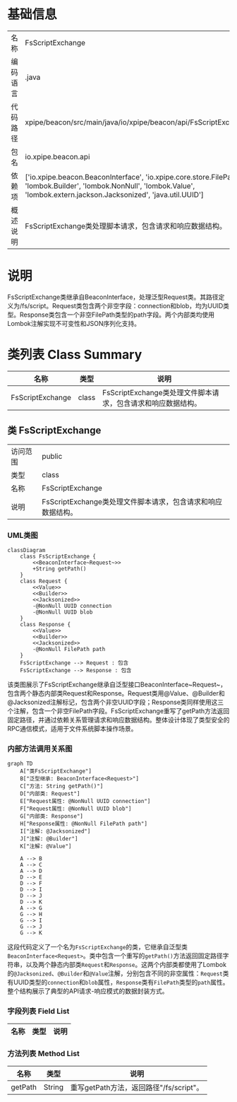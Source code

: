 # 基础信息

|      |      |
|------|------|
| 名称 | FsScriptExchange |
| 编码语言 | .java |
| 代码路径 | xpipe/beacon/src/main/java/io/xpipe/beacon/api/FsScriptExchange.java |
| 包名 | io.xpipe.beacon.api |
| 依赖项 | ['io.xpipe.beacon.BeaconInterface', 'io.xpipe.core.store.FilePath', 'lombok.Builder', 'lombok.NonNull', 'lombok.Value', 'lombok.extern.jackson.Jacksonized', 'java.util.UUID'] |
| 概述说明 | FsScriptExchange类处理脚本请求，包含请求和响应数据结构。 |

# 说明

FsScriptExchange类继承自BeaconInterface，处理泛型Request类。其路径定义为/fs/script。Request类包含两个非空字段：connection和blob，均为UUID类型。Response类包含一个非空FilePath类型的path字段。两个内部类均使用Lombok注解实现不可变性和JSON序列化支持。

# 类列表 Class Summary

| 名称   | 类型  | 说明 |
|-------|------|-------------|
| FsScriptExchange | class | FsScriptExchange类处理文件脚本请求，包含请求和响应数据结构。 |



## 类 FsScriptExchange

|      |      |
|------|------|
| 访问范围 | public |
| 类型 | class |
| 名称 | FsScriptExchange |
| 说明 | FsScriptExchange类处理文件脚本请求，包含请求和响应数据结构。 |


### UML类图

```mermaid
classDiagram
    class FsScriptExchange {
        <<BeaconInterface~Request~>>
        +String getPath()
    }
    class Request {
        <<Value>>
        <<Builder>>
        <<Jacksonized>>
        -@NonNull UUID connection
        -@NonNull UUID blob
    }
    class Response {
        <<Value>>
        <<Builder>>
        <<Jacksonized>>
        -@NonNull FilePath path
    }
    FsScriptExchange --> Request : 包含
    FsScriptExchange --> Response : 包含
```

该类图展示了FsScriptExchange继承自泛型接口BeaconInterface~Request~，包含两个静态内部类Request和Response。Request类用@Value、@Builder和@Jacksonized注解标记，包含两个非空UUID字段；Response类同样使用这三个注解，包含一个非空FilePath字段。FsScriptExchange重写了getPath方法返回固定路径，并通过依赖关系管理请求和响应数据结构。整体设计体现了类型安全的RPC通信模式，适用于文件系统脚本操作场景。


### 内部方法调用关系图

```mermaid
graph TD
    A["类FsScriptExchange"]
    B["泛型继承: BeaconInterface<Request>"]
    C["方法: String getPath()"]
    D["内部类: Request"]
    E["Request属性: @NonNull UUID connection"]
    F["Request属性: @NonNull UUID blob"]
    G["内部类: Response"]
    H["Response属性: @NonNull FilePath path"]
    I["注解: @Jacksonized"]
    J["注解: @Builder"]
    K["注解: @Value"]

    A --> B
    A --> C
    A --> D
    D --> E
    D --> F
    D --> I
    D --> J
    D --> K
    A --> G
    G --> H
    G --> I
    G --> J
    G --> K
```

这段代码定义了一个名为`FsScriptExchange`的类，它继承自泛型类`BeaconInterface<Request>`。类中包含一个重写的`getPath()`方法返回固定路径字符串，以及两个静态内部类`Request`和`Response`。这两个内部类都使用了Lombok的`@Jacksonized`、`@Builder`和`@Value`注解，分别包含不同的非空属性：`Request`类有UUID类型的`connection`和`blob`属性，`Response`类有`FilePath`类型的`path`属性。整个结构展示了典型的API请求-响应模式的数据封装方式。

### 字段列表 Field List

| 名称  | 类型  | 说明 |
|-------|-------|------|

### 方法列表 Method List

| 名称  | 类型  | 说明 |
|-------|-------|------|
| getPath | String | 重写getPath方法，返回路径"/fs/script"。 |




